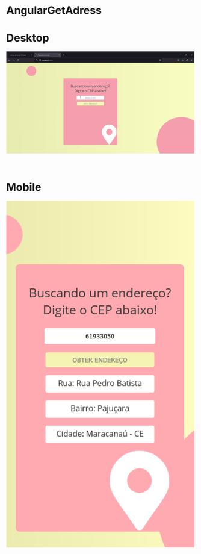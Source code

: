 # AngularGetAdress

<h1>Desktop</h1>
<p>
  <img width="500" src="src/assets/getAdressGif.gif"/>
</p>

<br/>

<h1>Mobile</h1>
<p>
  <img width="500" src="src/assets/getAdressMobile.png"/>
</p>
